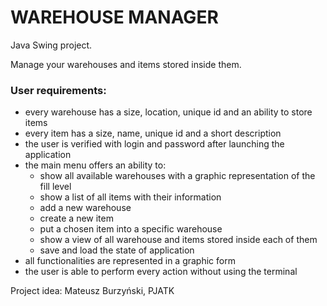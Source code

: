 # WAREHOUSE MANAGER

Java Swing project.

Manage your warehouses and items stored inside them.

### User requirements:

- every warehouse has a size, location, unique id and an ability to store items
- every item has a size, name, unique id and a short description
- the user is verified with login and password after launching the application
- the main menu offers an ability to:
  - show all available warehouses with a graphic representation of the fill level
  - show a list of all items with their information
  - add a new warehouse
  - create a new item
  - put a chosen item into a specific warehouse
  - show a view of all warehouse and items stored inside each of them
  - save and load the state of application
- all functionalities are represented in a graphic form 
- the user is able to perform every action without using the terminal

Project idea: Mateusz Burzyński, PJATK